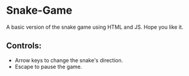 # Snake-Game
A basic version of the snake game using HTML and JS. Hope you like it.

## Controls: 
* Arrow keys to change the snake's direction.  
* Escape to pause the game.
